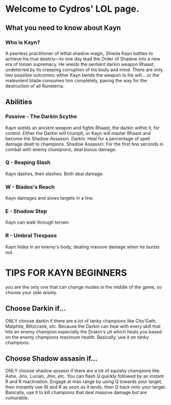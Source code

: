 # Welcome to Cydros' LOL page.

## What you need to know about Kayn

### Who is Kayn?
A peerless practitioner of lethal shadow magic, Shieda Kayn battles to achieve his true destiny—to one day lead the Order of Shadow into a new era of Ionian supremacy. He wields the sentient darkin weapon Rhaast, undeterred by its creeping corruption of his body and mind. There are only two possible outcomes: either Kayn bends the weapon to his will... or the malevolent blade consumes him completely, paving the way for the destruction of all Runeterra.

## Abilities 

### Passive - The Darkin Scythe
Kayn wields an ancient weapon and fights Rhaast, the darkin within it, for control. Either the Darkin will triumph, or Kayn will master Rhaast and become the Shadow Assassin. Darkin: Heal for a percentage of spell damage dealt to champions. Shadow Assassin: For the first few seconds in combat with enemy champions, deal bonus damage.

### Q - Reaping Slash
Kayn dashes, then slashes. Both deal damage.

### W - Blades's Reach
Kayn damages and slows targets in a line.

### E - Shadow Step
Kayn can walk through terrain.

### R - Umbral Trespass
Kayn hides in an enemy's body, dealing massive damage when he bursts out.

# TIPS FOR KAYN BEGINNERS
you are the only one that can change modes in the middle of the game, so choose your side wisely.

## Choose Darkin if...
ONLY choose darkin if there are a lot of tanky champions like Cho'Gath, Malphite, Blitzcrank, etc. Because the Darkin can heal with every skill that hits an enemy champion especially the Drakin's ult which heals you based on the enemy champions maximum health. Basically, use it on tanky champions.

## Choose Shadow assasin if...
ONLY choose shadow assasin if there are a lot of squishy champions like Ashe, Jinx, Lucian, Jhin, etc. You can flash Q quickly followed by an instant R and R reactivation. Engage at max range by using Q towards your target, then instantly use W and R as soon as it lands, then Q back onto your target. Basically, use it to kill champions that deal massive damage but are vulnurable.
